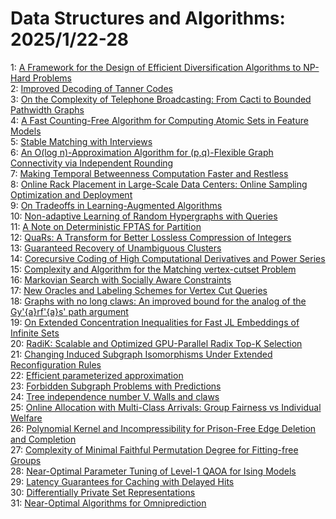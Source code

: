 # Data Structures and Algorithms: 2025/1/22-28  
1: [A Framework for the Design of Efficient Diversification Algorithms to NP-Hard Problems](https://doi.org/10.48550/arXiv.2501.12261)  
2: [Improved Decoding of Tanner Codes](https://doi.org/10.48550/arXiv.2501.12293)  
3: [On the Complexity of Telephone Broadcasting: From Cacti to Bounded  Pathwidth Graphs](https://doi.org/10.48550/arXiv.2501.12316)  
4: [A Fast Counting-Free Algorithm for Computing Atomic Sets in Feature  Models](https://doi.org/10.48550/arXiv.2501.12490)  
5: [Stable Matching with Interviews](https://doi.org/10.48550/arXiv.2501.12503)  
6: [An O(log n)-Approximation Algorithm for (p,q)-Flexible Graph  Connectivity via Independent Rounding](https://doi.org/10.48550/arXiv.2501.12549)  
7: [Making Temporal Betweenness Computation Faster and Restless](https://doi.org/10.48550/arXiv.2501.12708)  
8: [Online Rack Placement in Large-Scale Data Centers: Online Sampling Optimization and Deployment](https://doi.org/10.48550/arXiv.2501.12725)  
9: [On Tradeoffs in Learning-Augmented Algorithms](https://doi.org/10.48550/arXiv.2501.12770)  
10: [Non-adaptive Learning of Random Hypergraphs with Queries](https://doi.org/10.48550/arXiv.2501.12771)  
11: [A Note on Deterministic FPTAS for Partition](https://doi.org/10.48550/arXiv.2501.12848)  
12: [QuaRs: A Transform for Better Lossless Compression of Integers](https://doi.org/10.48550/arXiv.2501.12929)  
13: [Guaranteed Recovery of Unambiguous Clusters](https://doi.org/10.48550/arXiv.2501.13093)  
14: [Corecursive Coding of High Computational Derivatives and Power Series](https://doi.org/10.48550/arXiv.2501.13194)  
15: [Complexity and Algorithm for the Matching vertex-cutset Problem](https://doi.org/10.48550/arXiv.2501.13217)  
16: [Markovian Search with Socially Aware Constraints](https://doi.org/10.48550/arXiv.2501.13346)  
17: [New Oracles and Labeling Schemes for Vertex Cut Queries](https://doi.org/10.48550/arXiv.2501.13596)  
18: [Graphs with no long claws: An improved bound for the analog of the  Gy\'{a}rf\'{a}s' path argument](https://doi.org/10.48550/arXiv.2501.13907)  
19: [On Extended Concentration Inequalities for Fast JL Embeddings of  Infinite Sets](https://doi.org/10.48550/arXiv.2501.14010)  
20: [RadiK: Scalable and Optimized GPU-Parallel Radix Top-K Selection](https://doi.org/10.48550/arXiv.2501.14336)  
21: [Changing Induced Subgraph Isomorphisms Under Extended Reconfiguration  Rules](https://doi.org/10.48550/arXiv.2501.14450)  
22: [Efficient parameterized approximation](https://doi.org/10.48550/arXiv.2501.14461)  
23: [Forbidden Subgraph Problems with Predictions](https://doi.org/10.48550/arXiv.2501.14537)  
24: [Tree independence number V. Walls and claws](https://doi.org/10.48550/arXiv.2501.14658)  
25: [Online Allocation with Multi-Class Arrivals: Group Fairness vs  Individual Welfare](https://doi.org/10.48550/arXiv.2501.15782)  
26: [Polynomial Kernel and Incompressibility for Prison-Free Edge Deletion  and Completion](https://doi.org/10.48550/arXiv.2501.15952)  
27: [Complexity of Minimal Faithful Permutation Degree for Fitting-free  Groups](https://doi.org/10.48550/arXiv.2501.16039)  
28: [Near-Optimal Parameter Tuning of Level-1 QAOA for Ising Models](https://doi.org/10.48550/arXiv.2501.16419)  
29: [Latency Guarantees for Caching with Delayed Hits](https://doi.org/10.48550/arXiv.2501.16535)  
30: [Differentially Private Set Representations](https://doi.org/10.48550/arXiv.2501.16680)  
31: [Near-Optimal Algorithms for Omniprediction](https://doi.org/10.48550/arXiv.2501.17205)  